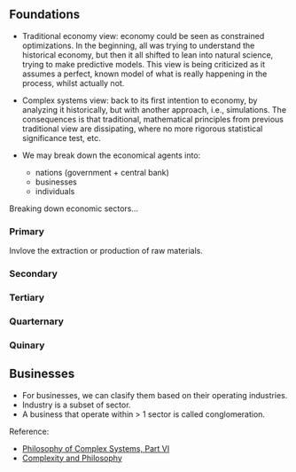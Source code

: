 ## Foundations
* Traditional economy view: economy could be seen as constrained optimizations. In the beginning, all was trying to understand the historical economy, but then it all shifted
  to lean into natural science, trying to make predictive models. This view is being criticized as it assumes a perfect, known model of what is really happening in the process,
  whilst actually not. 

* Complex systems view: back to its first intention to economy, by analyzing it historically, but with another approach, i.e., simulations. The consequences is that traditional,
  mathematical principles from previous traditional view are dissipating, where no more rigorous statistical significance test, etc.

* We may break down the economical agents into:
  * nations (government + central bank)
  * businesses
  * individuals 

Breaking down economic sectors... 
### Primary
Invlove the extraction or production of raw materials. 

### Secondary


### Tertiary


### Quarternary


### Quinary

## Businesses
* For businesses, we can clasify them based on their operating industries. 
* Industry is a subset of sector.
* A business that operate within > 1 sector is called conglomeration.

Reference:
- [Philosophy of Complex Systems, Part VI](https://circulosemiotico.wordpress.com/wp-content/uploads/2015/05/philosophy_of_complex_systems.pdf)
- [Complexity and Philosophy ](https://arxiv.org/pdf/cs/0604072)

